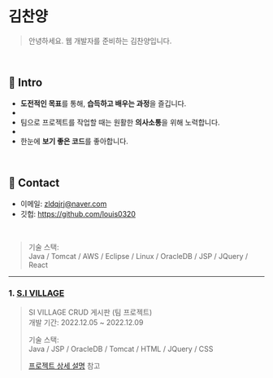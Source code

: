 # 김찬양
> 안녕하세요.  웹 개발자를 준비하는  김찬양입니다. 

</br>

## :pushpin: Intro
- **도전적인 목표**를 통해, **습득하고 배우는 과정**을 즐깁니다.
- 
- 팀으로 프로젝트를 작업할 때는 원활한 **의사소통**을 위해 노력합니다.
- 
- 한눈에 **보기 좋은 코드**를 좋아합니다.

</br>

## :pushpin: Contact
- 이메일:  zldqjrj@naver.com
- 깃헙: https://github.com/louis0320

</br>

>기술 스택:  
>Java / Tomcat / AWS / Eclipse / Linux 
/ OracleDB / JSP / JQuery / React  


---

### 1. [S.I VILLAGE](http://chanyangkim.cafe24.com/)
>SI VILLAGE CRUD 게시판 (팀 프로젝트)  
>개발 기간: 2022.12.05 ~ 2022.12.09 
>
>기술 스택:  
>Java / JSP / 
>OracleDB / Tomcat / HTML / JQuery / CSS 
>
>[프로젝트 상세 설명](https://github.com/louis0320/village) 참고


  
